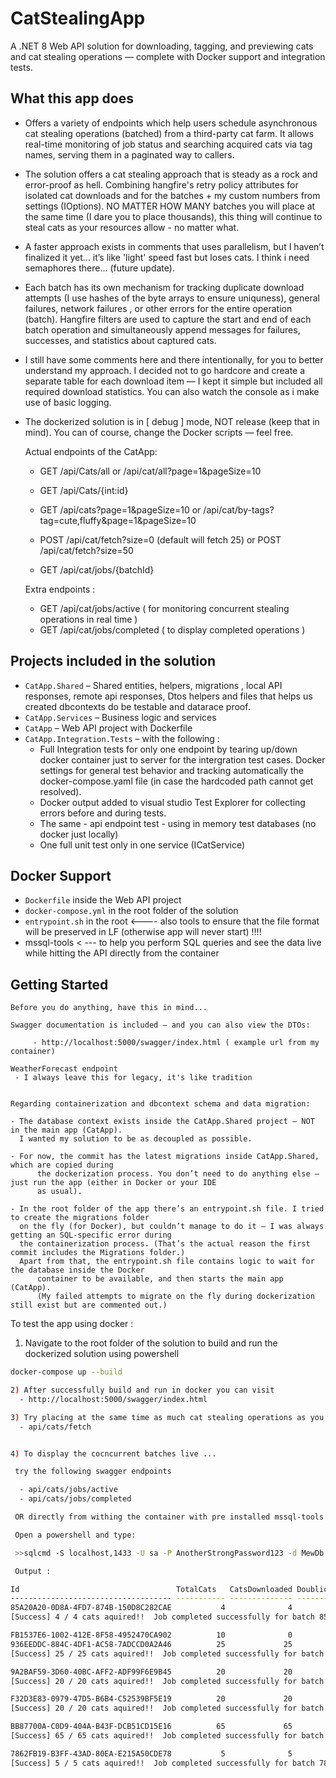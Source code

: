 #  CatStealingApp

A .NET 8 Web API solution for downloading, tagging, and previewing cats and cat stealing operations
— complete with Docker support and integration tests.

## What this app does

- Offers a variety of endpoints which help users schedule asynchronous cat stealing operations (batched)
  from a third-party cat farm. It allows real-time monitoring of job status and searching acquired cats
  via tag names, serving them in a paginated way to callers.
  
- The solution offers a cat stealing approach that is steady as a rock and error-proof as hell. Combining hangfire's
  retry policy attributes for isolated cat downloads and for the batches + my custom numbers from settings
  (IOptions). NO MATTER HOW MANY batches you will place at the same time (I dare you to place thousands),
  this thing will continue to steal cats as your resources allow - no matter what.

- A faster approach exists in comments that uses parallelism, but I haven’t finalized it yet… it’s like 'light' speed fast
  but loses cats. I think i need semaphores there... (future update).

- Each batch has its own mechanism for tracking duplicate download attempts (I use hashes of the byte arrays to ensure uniquness),
  general failures, network failures , or other errors for the entire operation (batch). Hangfire filters are used to capture the
  start and end of each batch operation and simultaneously append messages for failures, successes, and statistics about captured cats.
  
- I still have some comments here and there intentionally, for you to better understand my approach.
  I decided not to go hardcore and create a separate table for each download item — I kept it simple but
  included all required download statistics.
  You can also watch the console as i make use of basic logging.

- The dockerized solution is in [ debug ] mode, NOT release (keep that in mind).
  You can of course, change the Docker scripts — feel free.

  Actual endpoints of the CatApp:

	- GET /api/Cats/all  or /api/cat/all?page=1&pageSize=10

	- GET /api/Cats/{int:id}

	- GET /api/cats?page=1&pageSize=10 or /api/cat/by-tags?tag=cute,fluffy&page=1&pageSize=10 

	- POST /api/cat/fetch?size=0  (default will fetch 25)  or POST /api/cat/fetch?size=50
  
 	- GET /api/cat/jobs/{batchId}

  Extra endpoints :
    
	- GET /api/cat/jobs/active    ( for monitoring concurrent stealing operations in real time )
	- GET /api/cat/jobs/completed ( to display completed operations )


## Projects included in the solution

- `CatApp.Shared` – Shared entities, helpers, migrations , local API responses, remote api responses, Dtos
   helpers and files that helps us created dbcontexts do be testable and datarace proof.
- `CatApp.Services` – Business logic and services
- `CatApp` – Web API project with Dockerfile
- `CatApp.Integration.Tests` – with the following :
   -  Full Integration tests for only one endpoint  by tearing up/down
      docker container just to server for the intergration test cases. Docker settings for general test behavior
      and tracking automatically the docker-compose.yaml file (in case the hardcoded path cannot get resolved).
   -  Docker output added to visual studio Test Explorer for collecting errors before and during tests. 
   -  The same - api endpoint test - using in memory test databases (no docker just locally)
   -  One full unit test only in one service (ICatService)

## Docker Support

- `Dockerfile` inside the Web API project
- `docker-compose.yml` in the root folder of the solution
- `entrypoint.sh` in the root <---- also tools to ensure that the file format will be preserved in LF (otherwise app will never start) !!!!
-  mssql-tools < --- to help you perform SQL queries and see the data live while hitting the API directly from the container


## Getting Started

	Before you do anything, have this in mind...

	Swagger documentation is included — and you can also view the DTOs:

         - http://localhost:5000/swagger/index.html ( example url from my container)

	WeatherForecast endpoint 
	 - I always leave this for legacy, it's like tradition


	Regarding containerization and dbcontext schema and data migration:

	- The database context exists inside the CatApp.Shared project — NOT in the main app (CatApp).
	  I wanted my solution to be as decoupled as possible.

	- For now, the commit has the latest migrations inside CatApp.Shared, which are copied during
          the dockerization process. You don’t need to do anything else — just run the app (either in Docker or your IDE
          as usual).

	- In the root folder of the app there’s an entrypoint.sh file. I tried to create the migrations folder
	  on the fly (for Docker), but couldn’t manage to do it — I was always getting an SQL-specific error during
	  the containerization process. (That’s the actual reason the first commit includes the Migrations folder.)
	  Apart from that, the entrypoint.sh file contains logic to wait for the database inside the Docker
          container to be available, and then starts the main app (CatApp).
          (My failed attempts to migrate on the fly during dockerization still exist but are commented out.)
	
	

To test the app using docker :
1) Navigate to the root folder of the solution to build and run the dockerized solution using powershell
```bash
docker-compose up --build

2) After successfully build and run in docker you can visit 
  - http://localhost:5000/swagger/index.html 

3) Try placing at the same time as much cat stealing operations as you want:
  - api/cats/fetch    


4) To display the cocncurrent batches live ...

 try the following swagger endpoints

  - api/cats/jobs/active
  - api/cats/jobs/completed

 OR directly from withing the container with pre installed mssql-tools using powershell

 Open a powershell and type:

 >>sqlcmd -S localhost,1433 -U sa -P AnotherStrongPassword123 -d MewDb -Q "SELECT * FROM CatDownloadProgresses"

 Output :

Id                                   TotalCats   CatsDownloaded DoublicatesOccured ErrorsOccured StartedOn                                     CompletedOn                                   BatchFailures Status      Messages
------------------------------------ ----------- -------------- ------------------ ------------- --------------------------------------------- --------------------------------------------- ------------- ----------- ----------------------------------------------------------------------------------------------------------------------------------------------------------------------------------------------------------------------------------------------------------------
85A20A20-0D8A-4FD7-874B-150D8C282CAE           4              4                  0             0            2025-04-22 23:09:02.4692547 +00:00            2025-04-22 23:09:07.8977878 +00:00          NULL           0
[Success] 4 / 4 cats aquired!!  Job completed successfully for batch 85a20a20-0d8a-4fd7-874b-150d8c282cae at 04/22/2025 23:09:07 +00:00

FB1537E6-1002-412E-8F58-4952470CA902          10              0                  0             0            2025-04-22 23:01:27.5066667 +00:00                                          NULL             0           0 test
936EEDDC-884C-4DF1-AC58-7ADCCD0A2A46          25             25                  3             0            2025-04-22 23:10:03.7189278 +00:00            2025-04-22 23:10:43.2820748 +00:00          NULL           0
[Success] 25 / 25 cats aquired!!  Job completed successfully for batch 936eeddc-884c-4df1-ac58-7adccd0a2a46 at 04/22/2025 23:10:43 +00:00

9A2BAF59-3D60-40BC-AFF2-ADF99F6E9B45          20             20                  0             0            2025-04-22 23:09:00.4507174 +00:00            2025-04-22 23:09:32.2432449 +00:00          NULL           0
[Success] 20 / 20 cats aquired!!  Job completed successfully for batch 9a2baf59-3d60-40bc-aff2-adf99f6e9b45 at 04/22/2025 23:09:32 +00:00

F32D3E83-0979-47D5-B6B4-C52539BF5E19          20             20                  0             0            2025-04-22 23:08:57.9739198 +00:00            2025-04-22 23:09:30.2900406 +00:00          NULL           0
[Success] 20 / 20 cats aquired!!  Job completed successfully for batch f32d3e83-0979-47d5-b6b4-c52539bf5e19 at 04/22/2025 23:09:30 +00:00

BB87700A-C0D9-404A-B43F-DCB51CD15E16          65             65                 11             0            2025-04-22 23:09:05.8125968 +00:00            2025-04-22 23:10:43.0571447 +00:00          NULL           0
[Success] 65 / 65 cats aquired!!  Job completed successfully for batch bb87700a-c0d9-404a-b43f-dcb51cd15e16 at 04/22/2025 23:10:43 +00:00

7862FB19-B3FF-43AD-80EA-E215A50CDE78           5              5                  0             0            2025-04-22 23:10:00.2543490 +00:00            2025-04-22 23:10:11.3414001 +00:00          NULL           0
[Success] 5 / 5 cats aquired!!  Job completed successfully for batch 7862fb19-b3ff-43ad-80ea-e215a50cde78 at 04/22/2025 23:10:11 +00:00



